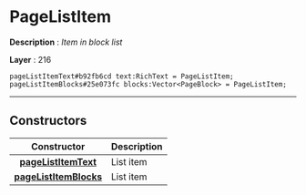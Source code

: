 # PageListItem

**Description** : *Item in block list*

**Layer** : 216

```tl
pageListItemText#b92fb6cd text:RichText = PageListItem;
pageListItemBlocks#25e073fc blocks:Vector<PageBlock> = PageListItem;
```

---

## Constructors

| Constructor | Description |
| :---: | :--- |
| [**pageListItemText**](constructor/pageListItemText) | List item |
| [**pageListItemBlocks**](constructor/pageListItemBlocks) | List item |